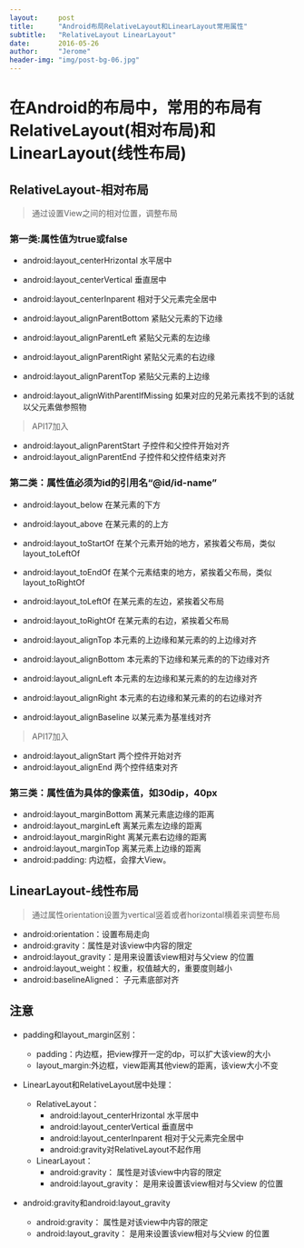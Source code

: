 ```yaml
---
layout:     post
title:      "Android布局RelativeLayout和LinearLayout常用属性"
subtitle:   "RelativeLayout LinearLayout"
date:       2016-05-26 
author:     "Jerome"
header-img: "img/post-bg-06.jpg"
---
```



# 在Android的布局中，常用的布局有RelativeLayout(相对布局)和LinearLayout(线性布局)

## RelativeLayout-相对布局

>通过设置View之间的相对位置，调整布局

### 第一类:属性值为true或false

- android:layout_centerHrizontal 水平居中
- android:layout_centerVertical 垂直居中
- android:layout_centerInparent 相对于父元素完全居中


- android:layout_alignParentBottom 紧贴父元素的下边缘
- android:layout_alignParentLeft 紧贴父元素的左边缘
- android:layout_alignParentRight 紧贴父元素的右边缘
- android:layout_alignParentTop 紧贴父元素的上边缘　
- android:layout_alignWithParentIfMissing 如果对应的兄弟元素找不到的话就以父元素做参照物
>API17加入
>
- android:layout_alignParentStart 子控件和父控件开始对齐
- android:layout_alignParentEnd 子控件和父控件结束对齐 　



### 第二类：属性值必须为id的引用名“@id/id-name”

- android:layout_below 在某元素的下方
- android:layout_above 在某元素的的上方
- android:layout_toStartOf 在某个元素开始的地方，紧挨着父布局，类似layout_toLeftOf
- android:layout_toEndOf 在某个元素结束的地方，紧挨着父布局，类似layout_toRightOf
- android:layout_toLeftOf 在某元素的左边，紧挨着父布局
- android:layout_toRightOf 在某元素的右边，紧挨着父布局


- android:layout_alignTop 本元素的上边缘和某元素的的上边缘对齐
- android:layout_alignBottom 本元素的下边缘和某元素的的下边缘对齐
- android:layout_alignLeft 本元素的左边缘和某元素的的左边缘对齐
- android:layout_alignRight 本元素的右边缘和某元素的的右边缘对齐
- android:layout_alignBaseline 以某元素为基准线对齐
>API17加入
>
- android:layout_alignStart 两个控件开始对齐
- android:layout_alignEnd 两个控件结束对齐

### 第三类：属性值为具体的像素值，如30dip，40px
- android:layout_marginBottom 离某元素底边缘的距离
- android:layout_marginLeft 离某元素左边缘的距离
- android:layout_marginRight 离某元素右边缘的距离
- android:layout_marginTop 离某元素上边缘的距离
- android:padding: 内边框，会撑大View。


## LinearLayout-线性布局

>通过属性orientation设置为vertical竖着或者horizontal横着来调整布局

- android:orientation：设置布局走向
- android:gravity：属性是对该view中内容的限定 
- android:layout_gravity：是用来设置该view相对与父view 的位置
- android:layout_weight：权重，权值越大的，重要度则越小
- android:baselineAligned： 子元素底部对齐



## 注意

- padding和layout_margin区别：
   - padding：内边框，把view撑开一定的dp，可以扩大该view的大小
   - layout_margin:外边框，view距离其他view的距离，该view大小不变

- LinearLayout和RelativeLayout居中处理：
	- RelativeLayout：
		- android:layout_centerHrizontal 水平居中
		- android:layout_centerVertical 垂直居中
		- android:layout_centerInparent 相对于父元素完全居中
		- android:gravity对RelativeLayout不起作用
	- LinearLayout：
		- android:gravity： 属性是对该view中内容的限定 
		- android:layout_gravity： 是用来设置该view相对与父view 的位置

- android:gravity和android:layout_gravity
	- android:gravity： 属性是对该view中内容的限定 
	- android:layout_gravity： 是用来设置该view相对与父view 的位置